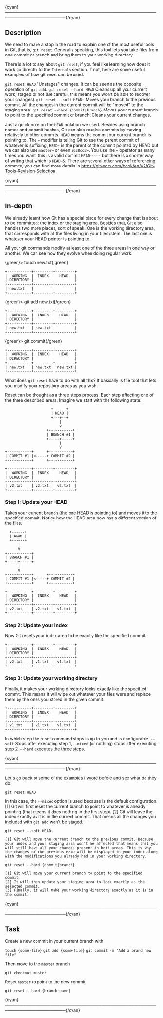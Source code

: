{cyan}──────────────────────────────────────────────────────────────────────{/cyan}

## Description

We need to make a stop in the road to explain one of the most useful tools in Git, that is, `git reset`. Generally speaking, this tool lets you take files from one commit or branch and bring them to your working directory.

There is a lot to say about `git reset`, if you feel like learning how does it work go directly to the `Internals` section. If not, here are some useful examples of how git reset can be used.

`git reset HEAD` "Unstages" changes. It can be seen as the opposite operation of `git add`.
`git reset --hard HEAD` Cleans up all your current work, staged or not (Be careful, this means you won't be able to recover your changes).
`git reset --soft HEAD~` Moves your branch to the previous commit. All the changes in the current commit will be "moved" to the staging area.
`git reset --hard {commit|branch}` Moves your current branch to point to the specified commit or branch. Cleans your current changes.

Just a quick note on the `HEAD` notation we used. Besides using branch names and commit hashes, Git can also resolve commits by moving relatively to other commits. `HEAD` means the commit our current branch is pointing to. The `~` modifier is telling Git to use the parent commit of whatever is suffixing, `HEAD~` is the parent of the commit pointed by HEAD but we can also use `master~` or even `5628cd3~`. You use the `~` operator as many times you want, this is a valid commit `HEAD~~~~~` but there is a shorter way of writing that which is `HEAD~5`. There are several other ways of referencing commits, you can find more details in https://git-scm.com/book/en/v2/Git-Tools-Revision-Selection

{cyan}──────────────────────────────────────────────────────────────────────{/cyan}

## In-depth

We already learnt how Git has a special place for every change that is about to be committed: the index or the staging area. Besides that, Git also handles two more places, sort of speak. One is the working directory area, that corresponds with all the files living in your filesystem. The last one is whatever your HEAD pointer is pointing to.

All your git commands modify at least one of the three areas in one way or another. We can see how they evolve when doing regular work.

{green}> touch new.txt{/green}
```
+-----------+---------+---------+
|  WORKING  |  INDEX  |  HEAD   |
| DIRECTORY |         |         |
+-----------+---------+---------+
| new.txt   |         |         |
+-----------+---------+---------+
```
{green}> git add new.txt{/green}
```
+-----------+---------+---------+
|  WORKING  |  INDEX  |  HEAD   |
| DIRECTORY |         |         |
+-----------+---------+---------+
| new.txt   | new.txt |         |
+-----------+---------+---------+
```
{green}> git commit{/green}
```
+-----------+---------+---------+
|  WORKING  |  INDEX  |  HEAD   |
| DIRECTORY |         |         |
+-----------+---------+---------+
| new.txt   | new.txt | new.txt |
+-----------+---------+---------+
```

What does `git reset` have to do with all this? It basically is the tool that lets you modify your repository areas as you wish.

Reset can be thought as a three steps process. Each step affecting one of the three described areas. Imagine we start with the following state:

```
                     +------+
                     | HEAD |
                     +---+--+
                         |
                         V
                   +-----------+
                   | BRANCH #1 |
                   +-----+-----+
                         |
                         V
+-----------+      +-----------+
| COMMIT #1 |<-----+ COMMIT #2 |
+-----------+      +-----------+
```

```
+-----------+---------+---------+
|  WORKING  |  INDEX  |  HEAD   |
| DIRECTORY |         |         |
+-----------+---------+---------+
| v2.txt    | v2.txt  | v2.txt  |
+-----------+---------+---------+
```

### Step 1: Update your HEAD

Takes your current branch (the one HEAD is pointing to) and moves it to the specified commit. Notice how the HEAD area now has a different version of the files.

```
  +------+
  | HEAD |
  +---+--+
      |
      V
+-----------+
| BRANCH #1 |
+-----+-----+
      |
      V
+-----------+      +-----------+
| COMMIT #1 |<-----+ COMMIT #2 |
+-----------+      +-----------+
```

```
+-----------+---------+---------+
|  WORKING  |  INDEX  |  HEAD   |
| DIRECTORY |         |         |
+-----------+---------+---------+
| v2.txt    | v2.txt  | v1.txt  |
+-----------+---------+---------+
```

### Step 2: Update your index

Now Git resets your index area to be exactly like the specified commit.

```
+-----------+---------+---------+
|  WORKING  |  INDEX  |  HEAD   |
| DIRECTORY |         |         |
+-----------+---------+---------+
| v2.txt    | v1.txt  | v1.txt  |
+-----------+---------+---------+
```

### Step 3: Update your working directory

Finally, it makes your working directory looks exactly like the specified commit. This means it will wipe out whatever your files were and replace them by the ones you stored in the given commit.

```
+-----------+---------+---------+
|  WORKING  |  INDEX  |  HEAD   |
| DIRECTORY |         |         |
+-----------+---------+---------+
| v1.txt    | v1.txt  | v1.txt  |
+-----------+---------+---------+
```

In which step the reset command stops is up to you and is configurable. `--soft` Stops after executing step 1, `--mixed` (or nothing) stops after executing step 2, `--hard` executes the three steps.

{cyan}──────────────────────────────────────────────────────────────────────{/cyan}

Let's go back to some of the examples I wrote before and see what do they do:

`git reset HEAD`

In this case, the `--mixed` option is used because is the default configuration.
    [1] Git will first reset the current branch to point to whatever is already pointing (that means it does nothing in the first step).
    [2] Git will leave the index exactly as it is in the current commit. That means all the changes you included with `git add` won't be staged.

`git reset --soft HEAD~`

    [1] Git will move the current branch to the previous commit. Because your index and your staging area won't be affected that means that you will still have all your changes present in both areas. This is why the changes of the previous HEAD will be displayed in your index along with the modifications you already had in your working directory.

`git reset --hard {commit|branch}`

    [1] Git will move your current branch to point to the specified commit.
    [2] It will then update your staging area to look exactly as the selected commit.
    [3] Finally, it will make your working directory exactly as it is in the commit.

{cyan}──────────────────────────────────────────────────────────────────────{/cyan}

## Task

Create a new commit in your current branch with

`touch {some-file}`
`git add {some-file}`
`git commit -m "Add a brand new file"`

Then move to the `master` branch

`git checkout master`

Reset `master` to point to the new commit

`git reset --hard {branch-name}`

{cyan}──────────────────────────────────────────────────────────────────────{/cyan}
